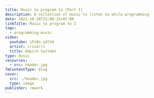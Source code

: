 ```yaml
---
title: Music to program to (Part I)
description: A collection of music to listen to while programming
date: 2021-10-26T22:08:33+07:00
linkTitle: Music to program to I
tags:
  - programming-music
video:
  youtube: iFi0n_odlh8
  artist: irisarri
  title: Empire Systems
type: music
resources:
  - src: header.jpg
fmContentType: blog
cover:
  src: ./header.jpg
  type: image
publisher: rework
---
```

